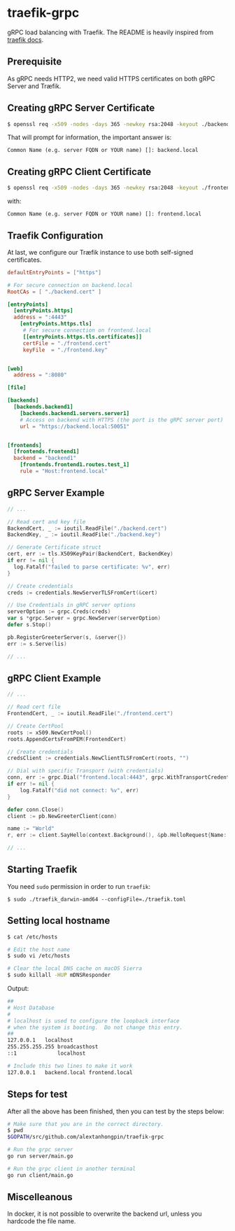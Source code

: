 # traefik-grpc
gRPC load balancing with Traefik. The README is heavily inspired from [traefik docs](https://docs.traefik.io/user-guide/grpc/).

## Prerequisite

As gRPC needs HTTP2, we need valid HTTPS certificates on both gRPC Server and Træfik.

## Creating gRPC Server Certificate

```bash
$ openssl req -x509 -nodes -days 365 -newkey rsa:2048 -keyout ./backend.key -out ./backend.cert
```

That will prompt for information, the important answer is:

```
Common Name (e.g. server FQDN or YOUR name) []: backend.local
```

## Creating gRPC Client Certificate

```bash
$ openssl req -x509 -nodes -days 365 -newkey rsa:2048 -keyout ./frontend.key -out ./frontend.cert
```

with:

```
Common Name (e.g. server FQDN or YOUR name) []: frontend.local
```

## Traefik Configuration

At last, we configure our Træfik instance to use both self-signed certificates.

```toml
defaultEntryPoints = ["https"]

# For secure connection on backend.local
RootCAs = [ "./backend.cert" ]

[entryPoints]
  [entryPoints.https]
  address = ":4443"
    [entryPoints.https.tls]
     # For secure connection on frontend.local
     [[entryPoints.https.tls.certificates]]
     certFile = "./frontend.cert"
     keyFile  = "./frontend.key"


[web]
  address = ":8080"

[file]

[backends]
  [backends.backend1]
    [backends.backend1.servers.server1]
    # Access on backend with HTTPS (the port is the gRPC server port)
    url = "https://backend.local:50051"


[frontends]
  [frontends.frontend1]
  backend = "backend1"
    [frontends.frontend1.routes.test_1]
    rule = "Host:frontend.local"
```

## gRPC Server Example

```go
// ...

// Read cert and key file
BackendCert, _ := ioutil.ReadFile("./backend.cert")
BackendKey, _ := ioutil.ReadFile("./backend.key")

// Generate Certificate struct
cert, err := tls.X509KeyPair(BackendCert, BackendKey)
if err != nil {
  log.Fatalf("failed to parse certificate: %v", err)
}

// Create credentials
creds := credentials.NewServerTLSFromCert(&cert)

// Use Credentials in gRPC server options
serverOption := grpc.Creds(creds)
var s *grpc.Server = grpc.NewServer(serverOption)
defer s.Stop()

pb.RegisterGreeterServer(s, &server{})
err := s.Serve(lis)

// ...
```

## gRPC Client Example

```go
// ...

// Read cert file
FrontendCert, _ := ioutil.ReadFile("./frontend.cert")

// Create CertPool
roots := x509.NewCertPool()
roots.AppendCertsFromPEM(FrontendCert)

// Create credentials
credsClient := credentials.NewClientTLSFromCert(roots, "")

// Dial with specific Transport (with credentials)
conn, err := grpc.Dial("frontend.local:4443", grpc.WithTransportCredentials(credsClient))
if err != nil {
    log.Fatalf("did not connect: %v", err)
}

defer conn.Close()
client := pb.NewGreeterClient(conn)

name := "World"
r, err := client.SayHello(context.Background(), &pb.HelloRequest{Name: name})

// ...
```


## Starting Traefik

You need `sudo` permission in order to run `traefik`:
```
$ sudo ./traefik_darwin-amd64 --configFile=./traefik.toml
```

## Setting local hostname

```bash
$ cat /etc/hosts

# Edit the host name
$ sudo vi /etc/hosts

# Clear the local DNS cache on macOS Sierra
$ sudo killall -HUP mDNSResponder
```

Output:
```bash
##
# Host Database
#
# localhost is used to configure the loopback interface
# when the system is booting.  Do not change this entry.
##
127.0.0.1	localhost
255.255.255.255	broadcasthost
::1             localhost

# Include this two lines to make it work
127.0.0.1	backend.local frontend.local
```

## Steps for test
After all the above has been finished, then you can test by the steps below:

```bash
# Make sure that you are in the correct directory.
$ pwd
$GOPATH/src/github.com/alextanhongpin/traefik-grpc

# Run the grpc server
go run server/main.go

# Run the grpc client in another terminal
go run client/main.go
```


## Miscelleanous

In docker, it is not possible to overwrite the backend url, unless you hardcode the file name.